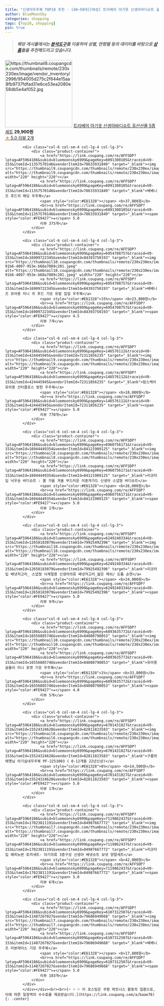 ```yaml
---
title: "신생아우주복 TOP10 추천 - [40~50대][여성] 트리베어 아기옷 신생아바디슈트 출산선물 5종 세트"
author: BlueMoonSky
categories: shopping
tags: [Top10, shopping]
pin: true
---
```


> ##### 해당 게시물에서는 [**분석도구**](https://itemscout.io/)를 이용하여 **성별**, **연령별** 등의 데이터를 바탕으로 [**상품**](https://link.coupang.com/a/baae76)들을 추천해드리고 있습니다.
<div class="container"><div class="row">
            <div class="col-6 col-sm-4 col-lg-4 col-lg-3">
                <div class="product-container">
                    <a href="https://link.coupang.com/re/AFFSDP?lptag=AF5964186&subid=bluemoonsky6999&pageKey=7155079889&traceid=V0-153&itemId=17996105183&vendorItemId=85152466361" target="_blank"><img src="https://thumbnail8.coupangcdn.com/thumbnails/remote/230x230ex/image/vendor_inventory/2996/954005d275c2f644e15aa8fb9737fdfad31e6ce53ea2080e58db5e4af052.jpg" alt="https://thumbnail8.coupangcdn.com/thumbnails/remote/230x230ex/image/vendor_inventory/2996/954005d275c2f644e15aa8fb9737fdfad31e6ce53ea2080e58db5e4af052.jpg" width="220" height="220"></a>
                    <a href="https://link.coupang.com/re/AFFSDP?lptag=AF5964186&subid=bluemoonsky6999&pageKey=7155079889&traceid=V0-153&itemId=17996105183&vendorItemId=85152466361" target="_blank">트리베어 아기옷 신생아바디슈트 출산선물 5종 세트</a>
                    <span style="color:#E61328"></span> <b>29,900원</b>
                    <br><a href="https://link.coupang.com/re/AFFSDP?lptag=AF5964186&subid=bluemoonsky6999&pageKey=7155079889&traceid=V0-153&itemId=17996105183&vendorItemId=85152466361" target="_blank"><span style="color:#FE9427">★</span> 5.0
                    리뷰 2개</a>
                </div>
            </div>
            
            <div class="col-6 col-sm-4 col-lg-4 col-lg-3">
                <div class="product-container">
                    <a href="https://link.coupang.com/re/AFFSDP?lptag=AF5964186&subid=bluemoonsky6999&pageKey=6091300105&traceid=V0-153&itemId=11357570146&vendorItemId=78633931849" target="_blank"><img src="https://thumbnail9.coupangcdn.com/thumbnails/remote/230x230ex/image/rs_quotation_api/lwi2xjp0/a8f1033f10af40f48f53376e4c30c0f3.jpeg" alt="https://thumbnail9.coupangcdn.com/thumbnails/remote/230x230ex/image/rs_quotation_api/lwi2xjp0/a8f1033f10af40f48f53376e4c30c0f3.jpeg" width="220" height="220"></a>
                    <a href="https://link.coupang.com/re/AFFSDP?lptag=AF5964186&subid=bluemoonsky6999&pageKey=6091300105&traceid=V0-153&itemId=11357570146&vendorItemId=78633931849" target="_blank">베베니즈 후드귀 패딩 우주복</a>
                    <span style="color:#E61328"></span> <b>37,800원</b>
                    <br><a href="https://link.coupang.com/re/AFFSDP?lptag=AF5964186&subid=bluemoonsky6999&pageKey=6091300105&traceid=V0-153&itemId=11357570146&vendorItemId=78633931849" target="_blank"><span style="color:#FE9427">★</span> 5.0
                    리뷰 375개</a>
                </div>
            </div>
            
            <div class="col-6 col-sm-4 col-lg-4 col-lg-3">
                <div class="product-container">
                    <a href="https://link.coupang.com/re/AFFSDP?lptag=AF5964186&subid=bluemoonsky6999&pageKey=6954708757&traceid=V0-153&itemId=16909722345&vendorItemId=84393750193" target="_blank"><img src="https://thumbnail10.coupangcdn.com/thumbnails/remote/230x230ex/image/retail/images/2022/12/20/17/1/70e15a16-91b6-4097-953e-b68a7089c201.jpeg" alt="https://thumbnail10.coupangcdn.com/thumbnails/remote/230x230ex/image/retail/images/2022/12/20/17/1/70e15a16-91b6-4097-953e-b68a7089c201.jpeg" width="220" height="220"></a>
                    <a href="https://link.coupang.com/re/AFFSDP?lptag=AF5964186&subid=bluemoonsky6999&pageKey=6954708757&traceid=V0-153&itemId=16909722345&vendorItemId=84393750193" target="_blank">베베니즈 유아용 미니 귀 후드 기모 유발 집업 우주복</a>
                    <span style="color:#E61328">15%</span> <b>23,800원</b>
                    <br><a href="https://link.coupang.com/re/AFFSDP?lptag=AF5964186&subid=bluemoonsky6999&pageKey=6954708757&traceid=V0-153&itemId=16909722345&vendorItemId=84393750193" target="_blank"><span style="color:#FE9427">★</span> 4.5
                    리뷰 7개</a>
                </div>
            </div>
            
            <div class="col-6 col-sm-4 col-lg-4 col-lg-3">
                <div class="product-container">
                    <a href="https://link.coupang.com/re/AFFSDP?lptag=AF5964186&subid=bluemoonsky6999&pageKey=146576112&traceid=V0-153&itemId=424445945&vendorItemId=72311856235" target="_blank"><img src="https://thumbnail9.coupangcdn.com/thumbnails/remote/230x230ex/image/vendor_inventory/0c18/51dd96a886f95925002f085747b20373202f4e61772d446acb5e8915051c.jpg" alt="https://thumbnail9.coupangcdn.com/thumbnails/remote/230x230ex/image/vendor_inventory/0c18/51dd96a886f95925002f085747b20373202f4e61772d446acb5e8915051c.jpg" width="220" height="220"></a>
                    <a href="https://link.coupang.com/re/AFFSDP?lptag=AF5964186&subid=bluemoonsky6999&pageKey=146576112&traceid=V0-153&itemId=424445945&vendorItemId=72311856235" target="_blank">맘스케어 유아용 산타클로스 방한 우주복</a>
                    <span style="color:#E61328"></span> <b>18,800원</b>
                    <br><a href="https://link.coupang.com/re/AFFSDP?lptag=AF5964186&subid=bluemoonsky6999&pageKey=146576112&traceid=V0-153&itemId=424445945&vendorItemId=72311856235" target="_blank"><span style="color:#FE9427">★</span> 5.0
                    리뷰 770개</a>
                </div>
            </div>
            
            <div class="col-6 col-sm-4 col-lg-4 col-lg-3">
                <div class="product-container">
                    <a href="https://link.coupang.com/re/AFFSDP?lptag=AF5964186&subid=bluemoonsky6999&pageKey=6960756171&traceid=V0-153&itemId=16944449354&vendorItemId=84121909125" target="_blank"><img src="https://thumbnail8.coupangcdn.com/thumbnails/remote/230x230ex/image/vendor_inventory/4392/fee65eb1954ec812e2d307265dcb30f008431987555cc0fdc21c6a1e4bd3.jpg" alt="https://thumbnail8.coupangcdn.com/thumbnails/remote/230x230ex/image/vendor_inventory/4392/fee65eb1954ec812e2d307265dcb30f008431987555cc0fdc21c6a1e4bd3.jpg" width="220" height="220"></a>
                    <a href="https://link.coupang.com/re/AFFSDP?lptag=AF5964186&subid=bluemoonsky6999&pageKey=6960756171&traceid=V0-153&itemId=16944449354&vendorItemId=84121909125" target="_blank">리코타입 낙우송 바디슈트 : 봄 가을 겨울 부드러운 이중쟈가드 신생아 스냅형 바디슈트</a>
                    <span style="color:#E61328"></span> <b>26,000원</b>
                    <br><a href="https://link.coupang.com/re/AFFSDP?lptag=AF5964186&subid=bluemoonsky6999&pageKey=6960756171&traceid=V0-153&itemId=16944449354&vendorItemId=84121909125" target="_blank"><span style="color:#FE9427">★</span> 5.0
                    리뷰 1개</a>
                </div>
            </div>
            
            <div class="col-6 col-sm-4 col-lg-4 col-lg-3">
                <div class="product-container">
                    <a href="https://link.coupang.com/re/AFFSDP?lptag=AF5964186&subid=bluemoonsky6999&pageKey=6249240334&traceid=V0-153&itemId=12658183079&vendorItemId=79925492396" target="_blank"><img src="https://thumbnail10.coupangcdn.com/thumbnails/remote/230x230ex/image/vendor_inventory/cf75/559045f161994f06486d33dc41d2aa6242f4aeb5cc3d9361e9478da2ef33.jpg" alt="https://thumbnail10.coupangcdn.com/thumbnails/remote/230x230ex/image/vendor_inventory/cf75/559045f161994f06486d33dc41d2aa6242f4aeb5cc3d9361e9478da2ef33.jpg" width="220" height="220"></a>
                    <a href="https://link.coupang.com/re/AFFSDP?lptag=AF5964186&subid=bluemoonsky6999&pageKey=6249240334&traceid=V0-153&itemId=12658183079&vendorItemId=79925492396" target="_blank">리코타입 배냇저고리_ 스냅형 사계절용 신생아의류 배냇저고리_얇은 메쉬/ 도톰 순면</a>
                    <span style="color:#E61328"></span> <b>24,000원</b>
                    <br><a href="https://link.coupang.com/re/AFFSDP?lptag=AF5964186&subid=bluemoonsky6999&pageKey=6249240334&traceid=V0-153&itemId=12658183079&vendorItemId=79925492396" target="_blank"><span style="color:#FE9427">★</span> 5.0
                    리뷰 9개</a>
                </div>
            </div>
            
            <div class="col-6 col-sm-4 col-lg-4 col-lg-3">
                <div class="product-container">
                    <a href="https://link.coupang.com/re/AFFSDP?lptag=AF5964186&subid=bluemoonsky6999&pageKey=6893635772&traceid=V0-153&itemId=16556885746&vendorItemId=84080798053" target="_blank"><img src="https://thumbnail10.coupangcdn.com/thumbnails/remote/230x230ex/image/rs_quotation_api/oco4masq/40611416bdc24767975cf75c7e1c03e7.jpeg" alt="https://thumbnail10.coupangcdn.com/thumbnails/remote/230x230ex/image/rs_quotation_api/oco4masq/40611416bdc24767975cf75c7e1c03e7.jpeg" width="220" height="220"></a>
                    <a href="https://link.coupang.com/re/AFFSDP?lptag=AF5964186&subid=bluemoonsky6999&pageKey=6893635772&traceid=V0-153&itemId=16556885746&vendorItemId=84080798053" target="_blank">유아용 곰돌이 미니 포켓 기모 우주복</a>
                    <span style="color:#E61328">1%</span> <b>33,800원</b>
                    <br><a href="https://link.coupang.com/re/AFFSDP?lptag=AF5964186&subid=bluemoonsky6999&pageKey=6893635772&traceid=V0-153&itemId=16556885746&vendorItemId=84080798053" target="_blank"><span style="color:#FE9427">★</span> 4.0
                    리뷰 5개</a>
                </div>
            </div>
            
            <div class="col-6 col-sm-4 col-lg-4 col-lg-3">
                <div class="product-container">
                    <a href="https://link.coupang.com/re/AFFSDP?lptag=AF5964186&subid=bluemoonsky6999&pageKey=6701431827&traceid=V0-153&itemId=15524324628&vendorItemId=82811823583" target="_blank"><img src="https://thumbnail6.coupangcdn.com/thumbnails/remote/230x230ex/image/vendor_inventory/f785/4305631e87c44493963f1b1f63923193c2d391405b336e6b8c9ec285fee2.jpg" alt="https://thumbnail6.coupangcdn.com/thumbnails/remote/230x230ex/image/vendor_inventory/f785/4305631e87c44493963f1b1f63923193c2d391405b336e6b8c9ec285fee2.jpg" width="220" height="220"></a>
                    <a href="https://link.coupang.com/re/AFFSDP?lptag=AF5964186&subid=bluemoonsky6999&pageKey=6701431827&traceid=V0-153&itemId=15524324628&vendorItemId=82811823583" target="_blank">구름위에햇님 아기실내우주복 PF-2251003 ( 0-12개월 22년신상)</a>
                    <span style="color:#E61328">6%</span> <b>14,500원</b>
                    <br><a href="https://link.coupang.com/re/AFFSDP?lptag=AF5964186&subid=bluemoonsky6999&pageKey=6701431827&traceid=V0-153&itemId=15524324628&vendorItemId=82811823583" target="_blank"><span style="color:#FE9427">★</span> 5.0
                    리뷰 1개</a>
                </div>
            </div>
            
            <div class="col-6 col-sm-4 col-lg-4 col-lg-3">
                <div class="product-container">
                    <a href="https://link.coupang.com/re/AFFSDP?lptag=AF5964186&subid=bluemoonsky6999&pageKey=7119862437&traceid=V0-153&itemId=17823811191&vendorItemId=84987667772" target="_blank"><img src="https://thumbnail7.coupangcdn.com/thumbnails/remote/230x230ex/image/vendor_inventory/3e2b/70c4e18c9a6d8d5a2c7af6069424f9971ca6859858ac3c69776ed1d45e67.jpg" alt="https://thumbnail7.coupangcdn.com/thumbnails/remote/230x230ex/image/vendor_inventory/3e2b/70c4e18c9a6d8d5a2c7af6069424f9971ca6859858ac3c69776ed1d45e67.jpg" width="220" height="220"></a>
                    <a href="https://link.coupang.com/re/AFFSDP?lptag=AF5964186&subid=bluemoonsky6999&pageKey=7119862437&traceid=V0-153&itemId=17823811191&vendorItemId=84987667772" target="_blank">리코타입 해피뉴본 토끼세트- 아기의류 3종구성 신생아 배냇슈트 보넷 양말세트</a>
                    <span style="color:#E61328"></span> <b>42,000원</b>
                    <br><a href="https://link.coupang.com/re/AFFSDP?lptag=AF5964186&subid=bluemoonsky6999&pageKey=7119862437&traceid=V0-153&itemId=17823811191&vendorItemId=84987667772" target="_blank"><span style="color:#FE9427">★</span> 5.0
                    리뷰 6개</a>
                </div>
            </div>
            
            <div class="col-6 col-sm-4 col-lg-4 col-lg-3">
                <div class="product-container">
                    <a href="https://link.coupang.com/re/AFFSDP?lptag=AF5964186&subid=bluemoonsky6999&pageKey=6107312507&traceid=V0-153&itemId=11487267027&vendorItemId=79686949668" target="_blank"><img src="https://thumbnail7.coupangcdn.com/thumbnails/remote/230x230ex/image/vendor_inventory/bdf3/307cb059980c8c91c6255c6176b6e1361e1ecefd7095d2a85dd4d4f71495.jpeg" alt="https://thumbnail7.coupangcdn.com/thumbnails/remote/230x230ex/image/vendor_inventory/bdf3/307cb059980c8c91c6255c6176b6e1361e1ecefd7095d2a85dd4d4f71495.jpeg" width="220" height="220"></a>
                    <a href="https://link.coupang.com/re/AFFSDP?lptag=AF5964186&subid=bluemoonsky6999&pageKey=6107312507&traceid=V0-153&itemId=11487267027&vendorItemId=79686949668" target="_blank">베베니즈 리본레이스 기모 우주복</a>
                    <span style="color:#E61328"></span> <b>17,800원</b>
                    <br><a href="https://link.coupang.com/re/AFFSDP?lptag=AF5964186&subid=bluemoonsky6999&pageKey=6107312507&traceid=V0-153&itemId=11487267027&vendorItemId=79686949668" target="_blank"><span style="color:#FE9427">★</span> 5.0
                    리뷰 103개</a>
                </div>
            </div>
            </div></div><br><br>[💦 💦 💦 이 포스팅은 쿠팡 파트너스 활동의 일환으로, 이에 따른 일정액의 수수료를 제공받습니다.](https://link.coupang.com/a/baae76){: .center}